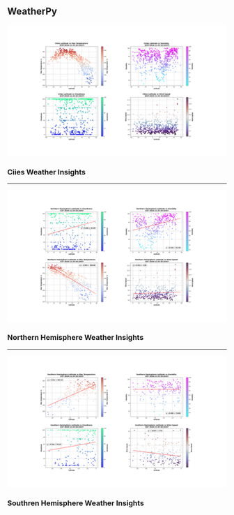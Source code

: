 ## WeatherPy
![image](https://github.com/Saurabh-Lakhanpal/python-api-challenge/blob/main/WeatherPy/output_data/CityPlots.png)
### Ciies Weather Insights
___
![image](https://github.com/Saurabh-Lakhanpal/python-api-challenge/blob/main/WeatherPy/output_data/NorthHemiPlots.png)
### Northern Hemisphere Weather Insights
___
![image](https://github.com/Saurabh-Lakhanpal/python-api-challenge/blob/main/WeatherPy/output_data/SouthHemiPlots.png)
### Southren Hemisphere Weather Insights
